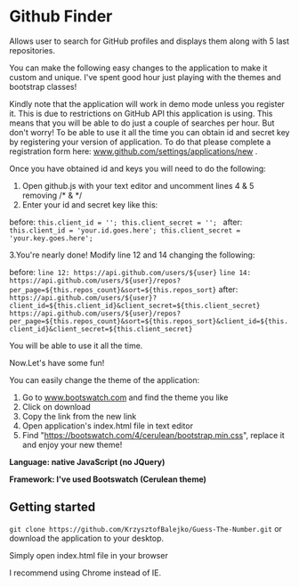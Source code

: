 # Github Finder

Allows user to search for GitHub profiles and displays them along with 5 last repositories.

You can make the following easy changes to the application to make it custom and unique.
I've spent good hour just playing with the themes and bootstrap classes!

Kindly note that the application will work in demo mode unless you register it.
This is due to restrictions on GitHub API this application is using.
This means that you will be able to do just a couple of searches per hour.
But don't worry! To be able to use it all the time you can obtain id and secret key by registering your version of application.
To do that please complete a registration form here: www.github.com/settings/applications/new .

Once you have obtained id and keys you will need to do the following:

1. Open github.js with your text editor and uncomment lines 4 & 5 removing /* & */
2. Enter your id and secret key like this:

before:
 ``this.client_id = '';
    this.client_secret = ''; ``
after:
 ``this.client_id = 'your.id.goes.here';
    this.client_secret = 'your.key.goes.here'; ``

3.You're nearly done! Modify line 12 and 14 changing the following: 

before:
  ``line 12: https://api.github.com/users/${user}``
  ``line 14: https://api.github.com/users/${user}/repos?per_page=${this.repos_count}&sort=${this.repos_sort}``
after:
  ``https://api.github.com/users/${user}?client_id=${this.client_id}&client_secret=${this.client_secret}``
  ``https://api.github.com/users/${user}/repos?per_page=${this.repos_count}&sort=${this.repos_sort}&client_id=${this.client_id}&client_secret=${this.client_secret}``

You will be able to use it all the time.

Now.Let's have some fun!

You can easily change the theme of the application:

1. Go to www.bootswatch.com and find the theme you like 
2. Click on download
3. Copy the link from the new link
4. Open application's index.html file in text editor
5. Find "https://bootswatch.com/4/cerulean/bootstrap.min.css", replace it and enjoy your new theme!

**Language: native JavaScript (no JQuery)**

**Framework: I've used Bootswatch (Cerulean theme)**


## Getting started

`git clone https://github.com/KrzysztofBalejko/Guess-The-Number.git` or download the application to your desktop.

 Simply open index.html file in your browser

 I recommend using Chrome instead of IE.